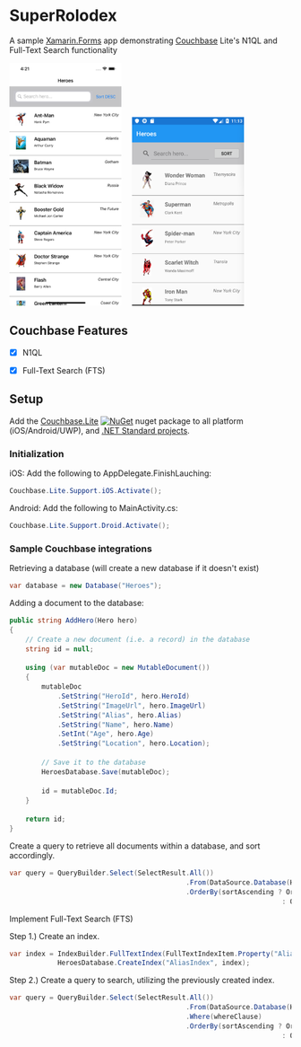 # SuperRolodex
A sample [Xamarin.Forms](https://docs.microsoft.com/en-us/xamarin/xamarin-forms/) app demonstrating [Couchbase](http://www.couchbase.com) Lite's N1QL and Full-Text Search functionality

<p >
  <img src="images/iOS.png" width="200" title="hover text" style="margin-right: 15px">
  <img src="images/Android.png" width="200" alt="accessibility text">
</p>

## Couchbase Features

- [x] 	N1QL 
- [x] 	Full-Text Search (FTS)


## Setup 

Add the [Couchbase.Lite](https://info.couchbase.com/couchbase_server.html?utm_source=google&utm_medium=search&utm_campaign={campaign}&utm_keyword=couchbase%20lite&gclid=CjwKCAiAsoviBRAoEiwATm8OYLRKk9xyxqX6THVvQolI05aMeHJNKOJj1WkGxCee8o1b31NZUO0xnxoCEH4QAvD_BwE) [![NuGet](https://img.shields.io/nuget/v/ZXing.Net.Mobile.svg)](https://www.nuget.org/packages/Couchbase.Lite/) nuget package to all platform (iOS/Android/UWP), and [.NET Standard projects](https://docs.microsoft.com/en-us/dotnet/standard/net-standard).

### Initialization

iOS: Add the following to AppDelegate.FinishLauching:
```c#
Couchbase.Lite.Support.iOS.Activate();
```

Android: Add the following to MainActivity.cs:
```c#
Couchbase.Lite.Support.Droid.Activate();
```

### Sample Couchbase integrations

Retrieving a database (will create a new database if it doesn't exist)
```c#
var database = new Database("Heroes");
```

Adding a document to the database:
```c#
public string AddHero(Hero hero)
{
    // Create a new document (i.e. a record) in the database
    string id = null;

    using (var mutableDoc = new MutableDocument())
    {
        mutableDoc
            .SetString("HeroId", hero.HeroId)
            .SetString("ImageUrl", hero.ImageUrl)
            .SetString("Alias", hero.Alias)
            .SetString("Name", hero.Name)
            .SetInt("Age", hero.Age)
            .SetString("Location", hero.Location);

        // Save it to the database
        HeroesDatabase.Save(mutableDoc);

        id = mutableDoc.Id;
    }

    return id;
}
```

Create a query to retrieve all documents within a database, and sort accordingly.
```c#
var query = QueryBuilder.Select(SelectResult.All())
                                            .From(DataSource.Database(HeroesDatabase))
                                            .OrderBy(sortAscending ? Ordering.Property("Alias").Ascending() 
                                                                    : Ordering.Property("Alias").Descending())
```


Implement Full-Text Search (FTS)

Step 1.) Create an index.
```c#
var index = IndexBuilder.FullTextIndex(FullTextIndexItem.Property("Alias")).IgnoreAccents(false);
            HeroesDatabase.CreateIndex("AliasIndex", index);
```

Step 2.) Create a query to search, utilizing the previously created index.
```c#
var query = QueryBuilder.Select(SelectResult.All())
                                            .From(DataSource.Database(HeroesDatabase))
                                            .Where(whereClause)
                                            .OrderBy(sortAscending ? Ordering.Property("Alias").Ascending()
                                                                    : Ordering.Property("Alias").Descending())
```
